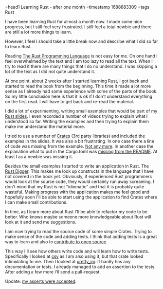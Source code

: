 =head1 Learning Rust - after one month
=timestamp 1688883309
=tags Rust



I have been learning Rust for almost a month now. I made some nice progress, but I still feel very frustrated. I still feel a total newbie
and there are still a lot more things to learn.

However, I feel I should take a little break now and describe what I did so far to learn Rust.



Reading [The Rust Programming Language](https://doc.rust-lang.org/stable/book/) is not easy for me.
On one hand I feel overwhelmed by the text and I am too lazy to read all the text. When I try to read it there are many things that I do no understand.
I was skipping a lot of the text as I did not quite understand it.

At one point, about 2 weeks after I started learning Rust, I got back and started to read the book from the beginning.
This time it made a lot more sense as I already had some experience with some of the parts of the book.
So my little conclusion here is that it is ok if I don't understand everything on the first read.
I will have to get back and re-read the material.

I did a lot of experimenting, writing small examples that would be part of my [Rust slides](https://code-maven.com/slides/rust/).
I even recorded a number of videos trying to explain what I understood so far. Writing the examples and then trying to explain them make
me understand the material more.

I tried to use a number of [Crates](https://crates.io/) (3rd party libraries) and included the examples in the slides.
It was also a bit frustrating. In one case there a line of code was missing from the example. [Not any more](https://osdc.code-maven.com/articles/small-contribution-is-still-valuable).
In another case the explanation what to put in the Cargo.toml was [missing from the README](https://github.com/serde-rs/serde/pull/2488). At least I as a newbie was missing it.

Besides the small examples I started to write an application in Rust. The [Rust Digger](https://rust-digger.code-maven.com/).
This makes me look up constructs in the language that I have not covered in the book yet. Obviously, if experienced Rust programmers
would look at the source code, they would certainly run away screaming. I don't mind that my Rust is not "idiomatic" and that it is
probably quite wasteful. Making progress with the application makes me feel good and hopefully soon I'll be able to start
using the application to find Crates where I can make small contributions.

In time, as I learn more about Rust I'll be able to refactor my code to be better. Who knows maybe someone more knowledgeable about Rust will look at it and send me suggestions.

I am now trying to read the source code of some simple Crates. Trying to make sense of the code and adding tests. I think that
adding tests is a great way to learn and also to [contribute to open source](https://osdc.code-maven.com/).

This way I'll see how others write code and will learn how to write tests.
Specifically I looked at [csv](https://crates.io/crates/csv) as I am also using it, but that crate looked intimidating to me.
Then I looked at [pretty_ini](https://crates.io/crates/pretty_ini). It hardly has any documentation or tests.
I already managed to add an assertion to the tests. After adding a few more I'll send a pull-request.

Update: [my asserts were accepted](https://github.com/eVisualUser/pretty-ini/pull/2).

